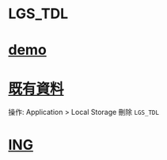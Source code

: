 # LGS_TDL

# [demo](https://xup655.github.io/LGS_TDL)

# [既有資料](https://xup655.github.io/LGS_TDL/index_1.html)
操作: Application > Local Storage 刪除 `LGS_TDL`

# [ING](https://xup655.github.io/LGS_TDL/index_2.html)
